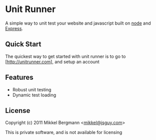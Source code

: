 # Unit Runner
      
A simple way to unit test your website and javascript
built on [node](http://nodejs.org) and [Express](https://github.com/visionmedia/express).
  
## Quick Start

The quickest way to get started with unit runner is to go to [http://unitrunner.com], and setup an account

## Features

* Robust unit testing
* Dynamic test loading

## License 

Copyright (c) 2011 Mikkel Bergmann &lt;mikkel@jsguy.com&gt;

This is private software, and is not available for licensing

